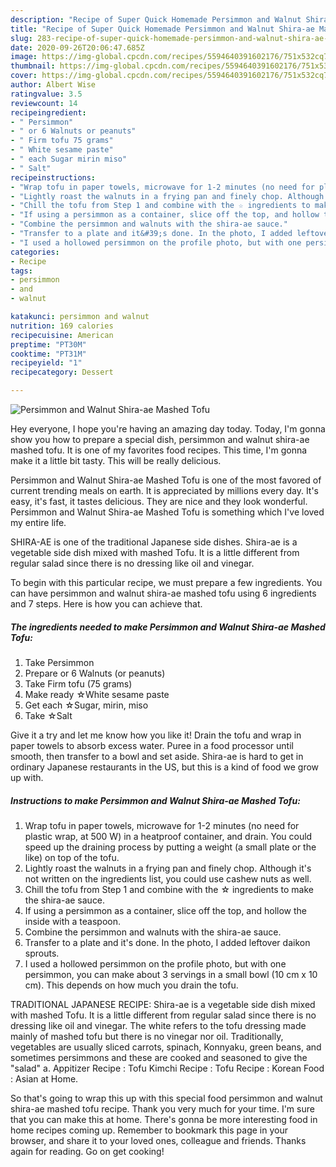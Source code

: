 ```yaml
---
description: "Recipe of Super Quick Homemade Persimmon and Walnut Shira-ae Mashed Tofu"
title: "Recipe of Super Quick Homemade Persimmon and Walnut Shira-ae Mashed Tofu"
slug: 283-recipe-of-super-quick-homemade-persimmon-and-walnut-shira-ae-mashed-tofu
date: 2020-09-26T20:06:47.685Z
image: https://img-global.cpcdn.com/recipes/5594640391602176/751x532cq70/persimmon-and-walnut-shira-ae-mashed-tofu-recipe-main-photo.jpg
thumbnail: https://img-global.cpcdn.com/recipes/5594640391602176/751x532cq70/persimmon-and-walnut-shira-ae-mashed-tofu-recipe-main-photo.jpg
cover: https://img-global.cpcdn.com/recipes/5594640391602176/751x532cq70/persimmon-and-walnut-shira-ae-mashed-tofu-recipe-main-photo.jpg
author: Albert Wise
ratingvalue: 3.5
reviewcount: 14
recipeingredient:
- " Persimmon"
- " or 6 Walnuts or peanuts"
- " Firm tofu 75 grams"
- " White sesame paste"
- " each Sugar mirin miso"
- " Salt"
recipeinstructions:
- "Wrap tofu in paper towels, microwave for 1-2 minutes (no need for plastic wrap, at 500 W) in a heatproof container, and drain. You could speed up the draining process by putting a weight (a small plate or the like) on top of the tofu."
- "Lightly roast the walnuts in a frying pan and finely chop. Although it&#39;s not written on the ingredients list, you could use cashew nuts as well."
- "Chill the tofu from Step 1 and combine with the ☆ ingredients to make the shira-ae sauce."
- "If using a persimmon as a container, slice off the top, and hollow the inside with a teaspoon."
- "Combine the persimmon and walnuts with the shira-ae sauce."
- "Transfer to a plate and it&#39;s done. In the photo, I added leftover daikon sprouts."
- "I used a hollowed persimmon on the profile photo, but with one persimmon, you can make about 3 servings in a small bowl (10 cm x 10 cm). This depends on how much you drain the tofu."
categories:
- Recipe
tags:
- persimmon
- and
- walnut

katakunci: persimmon and walnut 
nutrition: 169 calories
recipecuisine: American
preptime: "PT30M"
cooktime: "PT31M"
recipeyield: "1"
recipecategory: Dessert

---
```



![Persimmon and Walnut Shira-ae Mashed Tofu](https://img-global.cpcdn.com/recipes/5594640391602176/751x532cq70/persimmon-and-walnut-shira-ae-mashed-tofu-recipe-main-photo.jpg)

Hey everyone, I hope you're having an amazing day today. Today, I'm gonna show you how to prepare a special dish, persimmon and walnut shira-ae mashed tofu. It is one of my favorites food recipes. This time, I'm gonna make it a little bit tasty. This will be really delicious.

Persimmon and Walnut Shira-ae Mashed Tofu is one of the most favored of current trending meals on earth. It is appreciated by millions every day. It's easy, it's fast, it tastes delicious. They are nice and they look wonderful. Persimmon and Walnut Shira-ae Mashed Tofu is something which I've loved my entire life.

SHIRA-AE is one of the traditional Japanese side dishes. Shira-ae is a vegetable side dish mixed with mashed Tofu. It is a little different from regular salad since there is no dressing like oil and vinegar.


To begin with this particular recipe, we must prepare a few ingredients. You can have persimmon and walnut shira-ae mashed tofu using 6 ingredients and 7 steps. Here is how you can achieve that.

<!--inarticleads1-->

##### The ingredients needed to make Persimmon and Walnut Shira-ae Mashed Tofu:

1. Take  Persimmon
1. Prepare  or 6 Walnuts (or peanuts)
1. Take  Firm tofu (75 grams)
1. Make ready  ☆White sesame paste
1. Get  each ☆Sugar, mirin, miso
1. Take  ☆Salt


Give it a try and let me know how you like it! Drain the tofu and wrap in paper towels to absorb excess water. Puree in a food processor until smooth, then transfer to a bowl and set aside. Shira-ae is hard to get in ordinary Japanese restaurants in the US, but this is a kind of food we grow up with. 

<!--inarticleads2-->

##### Instructions to make Persimmon and Walnut Shira-ae Mashed Tofu:

1. Wrap tofu in paper towels, microwave for 1-2 minutes (no need for plastic wrap, at 500 W) in a heatproof container, and drain. You could speed up the draining process by putting a weight (a small plate or the like) on top of the tofu.
1. Lightly roast the walnuts in a frying pan and finely chop. Although it&#39;s not written on the ingredients list, you could use cashew nuts as well.
1. Chill the tofu from Step 1 and combine with the ☆ ingredients to make the shira-ae sauce.
1. If using a persimmon as a container, slice off the top, and hollow the inside with a teaspoon.
1. Combine the persimmon and walnuts with the shira-ae sauce.
1. Transfer to a plate and it&#39;s done. In the photo, I added leftover daikon sprouts.
1. I used a hollowed persimmon on the profile photo, but with one persimmon, you can make about 3 servings in a small bowl (10 cm x 10 cm). This depends on how much you drain the tofu.


TRADITIONAL JAPANESE RECIPE: Shira-ae is a vegetable side dish mixed with mashed Tofu. It is a little different from regular salad since there is no dressing like oil and vinegar. The white refers to the tofu dressing made mainly of mashed tofu but there is no vinegar nor oil. Traditionally, vegetables are usually sliced carrots, spinach, Konnyaku, green beans, and sometimes persimmons and these are cooked and seasoned to give the &#34;salad&#34; a. Appitizer Recipe : Tofu Kimchi Recipe : Tofu Recipe : Korean Food : Asian at Home. 

So that's going to wrap this up with this special food persimmon and walnut shira-ae mashed tofu recipe. Thank you very much for your time. I'm sure that you can make this at home. There's gonna be more interesting food in home recipes coming up. Remember to bookmark this page in your browser, and share it to your loved ones, colleague and friends. Thanks again for reading. Go on get cooking!
